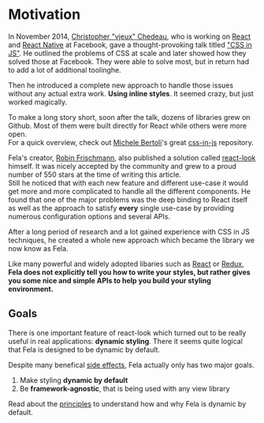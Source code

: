# Motivation

In November 2014, [Christopher "vjeux" Chedeau](https://twitter.com/vjeux?lang=de), who is working on [React](https://facebook.github.io/react/) and [React Native](https://facebook.github.io/react-native/) at Facebook, gave a thought-provoking talk titled ["CSS in JS"](https://speakerdeck.com/vjeux/react-css-in-js). He outlined the problems of CSS at scale and later showed how they solved those at Facebook. They were able to solve most, but in return had to add a lot of additional toolinghe.

Then he introduced a complete new approach to handle those issues without any actual extra work. **Using inline styles**. It seemed crazy, but just worked magically.

To make a long story short, soon after the talk, dozens of libraries grew on Github. Most of them were built directly for React while others were more open. <br>
For a quick overview, check out [Michele Bertoli](https://twitter.com/MicheleBertoli)'s great  [css-in-js](https://github.com/MicheleBertoli/css-in-js) repository.

Fela's creator, [Robin Frischmann](https://twitter.com/rofrischmann), also published a solution called [react-look](https://github.com/rofrischmann/react-look) himself. It was nicely accepted by the community and grew to a proud number of 550 stars at the time of writing this article.<br>
Still he noticed that with each new feature and different use-case it would get more and more complicated to handle all the different components. He found that one of the major problems was the deep binding to React itself as well as the approach to satisfy **every** single use-case by providing numerous configuration options and several APIs.<br>

After a long period of research and a lot gained experience with CSS in JS techniques, he created a whole new approach which became the library we now know as Fela.

Like many powerful and widely adopted libaries such as [React](https://github.com/facebook/react) or [Redux](https://github.com/reactjs/redux), **Fela does not explicitly tell you how to write your styles, but rather gives you some nice and simple APIs to help you build your styling environment.**

## Goals
There is one important feature of react-look which turned out to be really useful in real applications: **dynamic styling**.
There it seems quite logical that Fela is designed to be dynamic by default.

Despite many benefical [side effects](Benefits.md), Fela actually only has two major goals.

1. Make styling **dynamic by default**
2. Be **framework-agnostic**, that is being used with any view library

Read about the [principles](Principles.md) to understand how and why Fela is dynamic by default.
